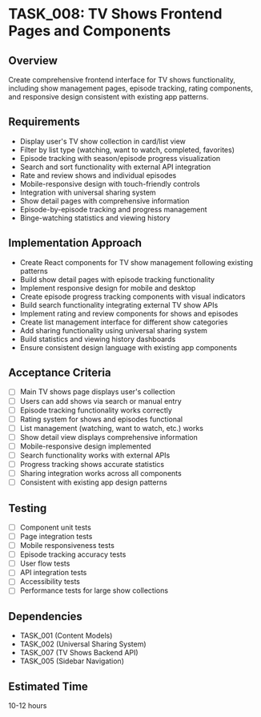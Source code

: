 # TASK_008: TV Shows Frontend Pages and Components

## Overview
Create comprehensive frontend interface for TV shows functionality, including show management pages, episode tracking, rating components, and responsive design consistent with existing app patterns.

## Requirements
- Display user's TV show collection in card/list view
- Filter by list type (watching, want to watch, completed, favorites)
- Episode tracking with season/episode progress visualization
- Search and sort functionality with external API integration
- Rate and review shows and individual episodes
- Mobile-responsive design with touch-friendly controls
- Integration with universal sharing system
- Show detail pages with comprehensive information
- Episode-by-episode tracking and progress management
- Binge-watching statistics and viewing history

## Implementation Approach
- Create React components for TV show management following existing patterns
- Build show detail pages with episode tracking functionality
- Implement responsive design for mobile and desktop
- Create episode progress tracking components with visual indicators
- Build search functionality integrating external TV show APIs
- Implement rating and review components for shows and episodes
- Create list management interface for different show categories
- Add sharing functionality using universal sharing system
- Build statistics and viewing history dashboards
- Ensure consistent design language with existing app components

## Acceptance Criteria
- [ ] Main TV shows page displays user's collection
- [ ] Users can add shows via search or manual entry
- [ ] Episode tracking functionality works correctly
- [ ] Rating system for shows and episodes functional
- [ ] List management (watching, want to watch, etc.) works
- [ ] Show detail view displays comprehensive information
- [ ] Mobile-responsive design implemented
- [ ] Search functionality works with external APIs
- [ ] Progress tracking shows accurate statistics
- [ ] Sharing integration works across all components
- [ ] Consistent with existing app design patterns

## Testing
- [ ] Component unit tests
- [ ] Page integration tests
- [ ] Mobile responsiveness tests
- [ ] Episode tracking accuracy tests
- [ ] User flow tests
- [ ] API integration tests
- [ ] Accessibility tests
- [ ] Performance tests for large show collections

## Dependencies
- TASK_001 (Content Models)
- TASK_002 (Universal Sharing System)
- TASK_007 (TV Shows Backend API)
- TASK_005 (Sidebar Navigation)

## Estimated Time
10-12 hours